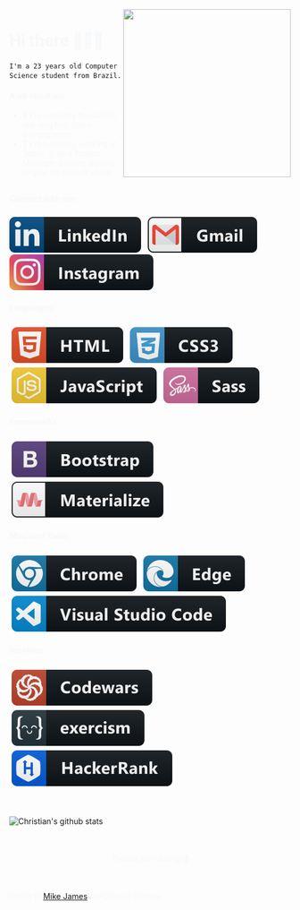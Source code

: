 <img align="right" width="300" height="300" src="https://octodex.github.com/images/privateinvestocat.jpg">

<div align="left">
  <h1 style="color: #f6f8fa;">Hi there 🙋🏽‍♂️</h1>
</div>

`I'm a 23 years old Computer Science student from Brazil.`

<h4 style="color: #f6f8fa;">A bit about me:</h4>
<ul style=" margin-bottom: 30px;">
  <li style="color: #f6f8fa;">
    🌱 I’m currently focused in learning Full-Stack Development.
  </li>
  <li style="color: #f6f8fa;">
    🔭 I’m currently working at Tecno Jr as a Project Manager, helping people to give life
    to their ideas.
  </li>
</ul>

<h5 style="color: #f6f8fa;">Connect with me:</h5>

<p>
  <a href="https://www.linkedin.com/in/christian-menezes-3135731a6/"><img src="./badges/social/linkedin.svg"></a>&nbsp;&nbsp;
  <a href="mailto:christiannmenezes@gmail.com"><img src="./badges/social/gmail.svg"></a>&nbsp;&nbsp;
  <a href="https://www.instagram.com/itsme_christianm/"><img src="./badges/social/instagram.svg"></a>&nbsp;&nbsp;
</p>

<h5 style="color: #f6f8fa;">Languages:</h5>

<p>
  <img src="https://github.com/MikeCodesDotNET/ColoredBadges/raw/master/svg/dev/languages/html.svg" alt="html" style="vertical-align:top; margin:4px">    
  <img src="https://github.com/MikeCodesDotNET/ColoredBadges/raw/master/svg/dev/languages/css3.svg" alt="css" style="vertical-align:top; margin:4px"> 
  <img src="https://github.com/MikeCodesDotNET/ColoredBadges/raw/master/svg/dev/languages/js.svg" alt="js" style="vertical-align:top; margin:4px"> 
  <!-- <img src="./badges/languages/php.svg" alt="php" style="vertical-align:top; margin:4px">  -->
  <img src="https://github.com/MikeCodesDotNET/ColoredBadges/raw/master/svg/dev/languages/sass.svg" alt="sass" style="vertical-align:top; margin:4px"> 
</p>

<h5 style="color: #f6f8fa;">Frameworks:</h5>

<p>
  <img src="./badges/frameworks/bootstrap.svg" alt="bootstrap" style="vertical-align:top; margin:4px">    
  <!-- <img src="./badges/frameworks/laravel.svg" alt="laravel" style="vertical-align:top; margin:4px">  -->
  <img src="./badges/frameworks/materialize.svg" alt="materialize" style="vertical-align:top; margin:4px"> 
  <!-- <img src="./badges/frameworks/nodejs.svg" alt="nodejs" style="vertical-align:top; margin:4px"> 
  <img src="./badges/frameworks/react.svg" alt="react" style="vertical-align:top; margin:4px">  -->
</p>

<h5 style="color: #f6f8fa;">Misc and Tools:</h5>

<p>
  <img src="./badges/misc and tools/chrome.svg" alt="chrome" style="vertical-align:top; margin:4px">   
  <img src="./badges/misc and tools/edge.svg" alt="edge" style="vertical-align:top; margin:4px">  
  <!-- <img src="./badges/misc and tools/visualstudio.svg" alt="visualstudio" style="vertical-align:top; margin:4px">    -->
  <img src="./badges/misc and tools/visualstudio_code.svg" alt="visualstudio_code" style="vertical-align:top; margin:4px">  
</p>

<h5 style="color: #f6f8fa;">Services:</h5>

<p style="margin-bottom: 50px;">
  <img src="./badges/services/codewars.svg" alt="codewars" style="vertical-align:top; margin:4px">   
  <img src="./badges/services/excercism.svg" alt="excercism" style="vertical-align:top; margin:4px">   
  <img src="./badges/services/hackerrank.svg" alt="hackerrank" style="vertical-align:top; margin:4px">   
</p>

![Christian's github stats](https://github-readme-stats.vercel.app/api?username=christianmoliveira&count_private=true&show_icons=true&theme=shades-of-purple)


<h6 align="center" style="color: #f6f8fa; margin-top: 50px;">Thanks for visiting! 🥳</h6>

<!-- Credits -->
<p style="color: #f6f8fa; margin-top: 50px;"> Credit to <a href="https://github.com/MikeCodesDotNET">Mike James</a> for Colored Badges.

